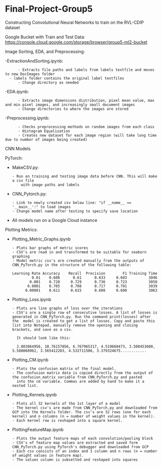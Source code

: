# Final-Project-Group5
Constructing Convolutional Neural Networks to train on the RVL-CDIP dataset

Google Bucket with Train and Test Data: https://console.cloud.google.com/storage/browser/group5-ml2-bucket

Image Sorting, EDA, and Preprocessing:
      
-ExtractionAndSorting.ipynb:

          - Extracts file paths and labels from labels textfile and moves to new DocImages folder
	  - labels folder contains the original label textfiles
          - Change directory as needed
-EDA.ipynb:   

          - Extracts image dimensions distribution, pixel mean value, max and min pixel images, and increasingly small document images
          - Change directories to where the images are stored
-Preprocessing.ipynb:   

          - Checks preprocessing methods on random images from each class
          - Histogram Equalization
          - Creates new dataset for each image region (will take long time due to number of images being created)
      
      


CNN Models

PyTorch:
- MakeCSV.py: 

      - Run on training and testing image data before CNN. This will make a csv file
	      with image paths and labels
- CNN_Pytorch.py: 

      - Link to newly created csv below line: "if __name__ == '__main__':" to load images
      - Change model name after testing to specify save location
- All models run on a Google Cloud instance


Plotting Metrics:

- Plotting_Metric_Graphs.ipynb

      - Plots bar graphs of metric scores
      - CSV's are read in and transformed to be suitable for seaborn graphing
      - Model metric csv's are created manually from the outputs of CNN_PyTorch.py in the structure of the following table:
      
      Learning Rate	Accuracy	Recall	Precision	     F1	Training Time
               0.01	   0.606	  0.61	    0.633	  0.603	         3046
              0.001	   0.728	 0.729	    0.736	  0.723	         3050
             0.0001	   0.705	 0.708	    0.717	  0.701	         3039
            0.00001	   0.611	 0.615	    0.608	  0.608          3063

- Plotting_Loss.ipynb

      - Plots are line graphs of loss over the iterations
      - CSV's are a single row of consecutive losses. A list of losses is generated in CNN_PyTorch.py. Run the command print(losses) after the  model is created to get a list of losses. Copy and paste this list into Notepad, manually remove the opening and closing brackets, and save as a csv.
        
        It should look like this:
        
        2.803864956, 10.76157856, 6.767965317, 4.519660473, 3.508453608, 5.588068962, 3.565412283, 4.532711506, 3.379324675............	
        
- Plotting_CM.ipynb

      - Plots the confusion matrix of the final model.
      - The confusion matrix data is copied directly from the output of the confusion_matrix variable from CNN_PyTorch.py and pasted
        into the cm variable. Commas are added by hand to make it a nested list.
        
- Plotting_Kernels.ipynb

      - Plots all 32 kernels of the 1st layer of a model
      - The kernel csv's are made from CNN_PyTorch.py and downloaded from GCP into the Kernels folder. The csv's are 32 rows (one for each kernel) and n columns (n = number of weight values in the kernel).
      - Each kernel row is reshaped into a square kernel.
      
- PlottingFeatureMap.ipynb

      - Plots the output feature maps of each convolution/pooling block
      - CSV's of feature map values are extracted and saved form CNN_PyTorch.py using PyTorch's debugger and downloaded from GCP
      - Each csv consists of an index and 1 column and n rows (n = number of weight values in feature map). 
      - The values column is subsetted and reshaped into squares 

